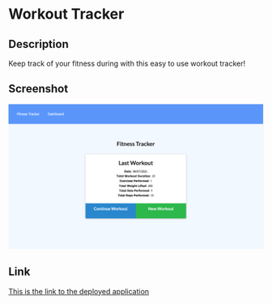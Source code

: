 # Workout Tracker

## Description

Keep track of your fitness during with this easy to use workout tracker!

## Screenshot

![](assets/screenshot.png)

## Link

[This is the link to the deployed application](https://fast-dawn-75181.herokuapp.com/)